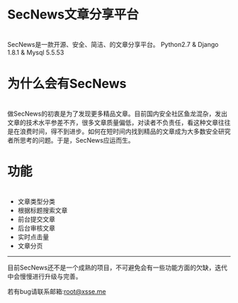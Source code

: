 # SecNews文章分享平台
#
SecNews是一款开源、安全、简洁、的文章分享平台。
Python2.7 & Django 1.8.1 & Mysql 5.5.53

# 为什么会有SecNews
#
做SecNews的初衷是为了发现更多精品文章。目前国内安全社区鱼龙混杂，发出文章的技术水平参差不齐，很多文章质量偏低，对读者不负责任，看这种文章往往是在浪费时间，得不到进步。如何在短时间内找到精品的文章成为大多数安全研究者所思考的问题。于是，SecNews应运而生。

# 功能
#
  * 文章类型分类
  * 根据标题搜索文章
  * 前台提交文章
  * 后台审核文章
  * 实时点击量
  * 文章分页
  
---
目前SecNews还不是一个成熟的项目，不可避免会有一些功能方面的欠缺，迭代中会慢慢进行升级与完善。

若有bug请联系邮箱:root@xsse.me




	
